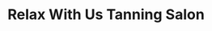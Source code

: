 ---
title: "Relax With Us Tanning Salon"
url: /kingston/relax-with-us-tanning-salon/
shop: Kosmetik
---